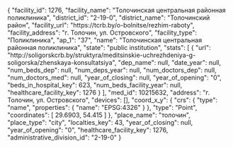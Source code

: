 {
    "facility_id": 1276,
    "facility_name": "Толочинская центральная районная поликлиника",
    "district_id": "2-19-0",
    "district_name": "Толочинский район",
    "facility_url": "https:\/\/tcrb.by\/o-bolnitse\/rezhim-raboty",
    "facility_address": "г. Толочин, ул. Островского",
    "facility_type": "Поликлиника",
    "ap_1": "37",
    "name": "Толочинская центральная районная поликлиника",
    "state": "public institution",
    "stats": [
        {
            "url": "http:\/\/soligorskcrb.by\/struktyra\/meditsinskie-uchrezhdeniya-g-soligorska\/zhenskaya-konsultatsiya",
            "dep_name": null,
            "date_year": null,
            "num_beds_dep": null,
            "num_deps_year": null,
            "num_doctors_dep": null,
            "num_doctors_med": null,
            "year_of_closing": null,
            "year_of_opening": "0",
            "beds_in_hospital_key": 623,
            "num_beds_facility_year": null,
            "healthcare_facility_key": 1276
        }
    ],
    "med_id": 10215632,
    "address": "г. Толочин, ул. Островского",
    "devices": [],
    "coord_x_y": {
        "crs": {
            "type": "name",
            "properties": {
                "name": "EPSG:4326"
            }
        },
        "type": "Point",
        "coordinates": [
            29.6903,
            54.415
        ]
    },
    "place_name": "толочин",
    "place_type": "city",
    "localties_key": 43,
    "year_of_closing": null,
    "year_of_opening": "0",
    "healthcare_facility_key": 1276,
    "administrative_division_id": "2-19-0"
}